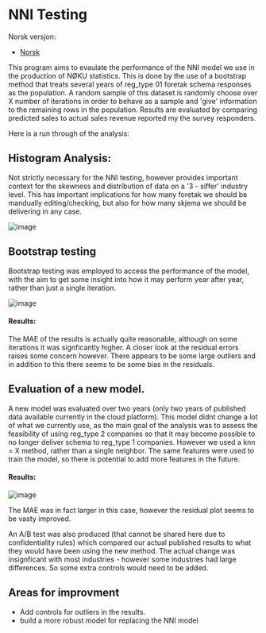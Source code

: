 # NNI Testing

Norsk versjon:

- [Norsk](NNI_README_NO)

This program aims to evaulate the performance of the NNI model we use in the production of NØKU statistics. This is done by the use of a bootstrap method that treats several years of reg_type 01 foretak schema responses as the population. A random sample of this dataset is randomly choose over X number of iterations in order to behave as a sample and 'give' information to the remaining rows in the population. Results are evaluated by comparing predicted sales to actual sales revenue reported my the survey responders. 

Here is a run through of the analysis:

## Histogram Analysis:

Not strictly necessary for the NNI testing, however provides important context for the skewness and distribution of data on a '3 - siffer' industry level. This has important implications for how many foretak we should be mandually editing/checking, but also for how many skjema we should be delivering in any case. 


![image](https://github.com/user-attachments/assets/ce08705b-96da-4cc1-b758-671e1fe71e8b)


## Bootstrap testing

Bootstrap testing was employed to access the performance of the model, with the aim to get some insight into how it may perform year after year, rather than just a single iteration. 

![image](https://github.com/user-attachments/assets/839eaefa-2a58-4c61-831a-c1c9d0931c5c)

#### Results:

The MAE of the results is actually quite reasonable, although on some iterations it was signficantly higher. A closer look at the residual errors raises some concern however. There appears to be some large outliers and in addition to this there seems to be some bias in the residuals. 

## Evaluation of a new model. 

A new model was evaluated over two years (only two years of published data available currently in the cloud platform). This model didnt change a lot of what we currently use, as the main goal of the analysis was to assess the feasibility of using reg_type 2 companies so that it may become possible to no longer deliver schema to reg_type 1 companies. However we used a knn = X method, rather than a single neighbor. The same features were used to train the model, so there is potential to add more features in the future. 

#### Results:

![image](https://github.com/user-attachments/assets/63041104-08f2-40bd-b338-158235e958e1)

The MAE was in fact larger in this case, however the residual plot seems to be vasty improved. 

An A/B test was also produced (that cannot be shared here due to confidentiality rules) which compared our actual published results to what they would have been using the new method. The actual change was insignficant with most industries - however some industries had large differences. So some extra controls would need to be added. 

## Areas for improvment

- Add controls for outliers in the results.
- build a more robust model for replacing the NNI model
